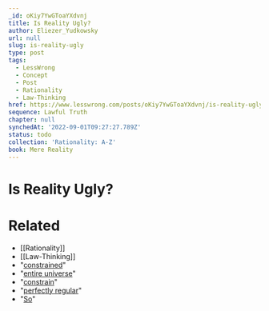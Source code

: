 ```yaml
---
_id: oKiy7YwGToaYXdvnj
title: Is Reality Ugly?
author: Eliezer_Yudkowsky
url: null
slug: is-reality-ugly
type: post
tags:
  - LessWrong
  - Concept
  - Post
  - Rationality
  - Law-Thinking
href: https://www.lesswrong.com/posts/oKiy7YwGToaYXdvnj/is-reality-ugly
sequence: Lawful Truth
chapter: null
synchedAt: '2022-09-01T09:27:27.789Z'
status: todo
collection: 'Rationality: A-Z'
book: Mere Reality
---
```


# Is Reality Ugly?


# Related

- [[Rationality]]
- [[Law-Thinking]]
- "[constrained](http://www.overcomingbias.com/2007/07/making-beliefs-.html)"
- "[entire universe](http://space.mit.edu/home/tegmark/multiverse.html)"
- "[constrain](http://www.overcomingbias.com/2007/07/making-beliefs-.html)"
- "[perfectly regular](http://www.overcomingbias.com/2007/04/universal_law.html)"
- "[So](http://www.youtube.com/watch?v=f99PcP0aFNE)"